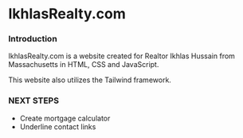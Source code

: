 # IkhlasRealty.com

### Introduction
IkhlasRealty.com is a website created for Realtor Ikhlas Hussain from Massachusetts in HTML, CSS and JavaScript.

This website also utilizes the Tailwind framework.

### NEXT STEPS
* Create mortgage calculator
* Underline contact links
